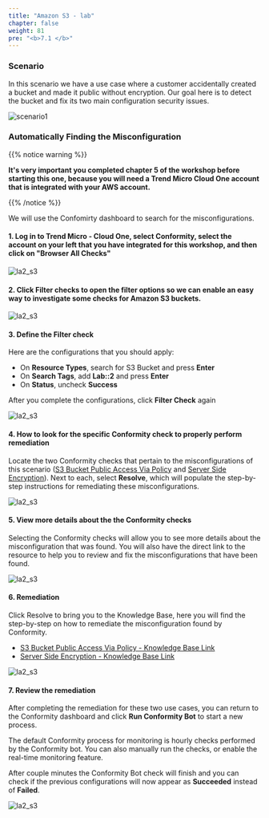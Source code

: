 ```yaml
---
title: "Amazon S3 - lab"
chapter: false
weight: 81
pre: "<b>7.1 </b>"
---
```


### Scenario

In this scenario we have a use case where a customer accidentally created a bucket and made it public without encryption. Our goal here is to detect the bucket and fix its two main configuration security issues.

![scenario1](/images/scenario1.png)

### Automatically Finding the Misconfiguration

{{% notice warning %}}
<p style='text-align: left;'><b>
It's very important you completed chapter 5 of the workshop before starting this one, because you will need a Trend Micro Cloud One account that is integrated with your AWS account.
</b></p>
{{% /notice %}}

We will use the Confomirty dashboard to search for the misconfigurations.

#### 1. Log in to Trend Micro - Cloud One, select Conformity, select the account on your left that you have integrated for this workshop, and then click on "Browser All Checks"

![la2_s3](/images/lab_s3_1.png)

#### 2. Click Filter checks to open the filter options so we can enable an easy way to investigate some checks for Amazon S3 buckets.

![la2_s3](/images/lab_s3_2.png)

#### 3. Define the Filter check

Here are the configurations that you should apply:

- On <b>Resource Types</b>, search for S3 Bucket and press <b>Enter</b>
- On <b>Search Tags</b>, add <b>Lab::2</b> and press <b>Enter</b>
- On <b>Status</b>, uncheck <b>Success</b>

After you complete the configurations, click <b>Filter Check</b> again

![la2_s3](/images/lab_s3_3.png)

#### 4. How to look for the specific Conformity check to properly perform remediation

Locate the two Conformity checks that pertain to the misconfigurations of this scenario ([S3 Bucket Public Access Via Policy](https://www.cloudconformity.com/knowledge-base/aws/S3/s3-bucket-public-access-via-policy.html#102741628407) and [Server Side Encryption](https://www.cloudconformity.com/knowledge-base/aws/S3/server-side-encryption.html#102741628407)). Next to each, select <b>Resolve</b>, which will populate the step-by-step instructions for remediating these misconfigurations.  

![la2_s3](/images/lab_s3_4.png)

#### 5. View more details about the the Conformity checks

Selecting the Conformity checks will allow you to see more details about the misconfiguration that was found. You will also have the direct link to the resource to help you to review and fix the misconfigurations that have been found.

![la2_s3](/images/lab_s3_5.png)

#### 6. Remediation 

Click Resolve to bring you to the Knowledge Base, here you will find the step-by-step on how to remediate the misconfiguration found by Conformity.

- [S3 Bucket Public Access Via Policy - Knowledge Base Link](https://www.cloudconformity.com/knowledge-base/aws/S3/s3-bucket-public-access-via-policy.html#102741628407)
- [Server Side Encryption - Knowledge Base Link](https://www.cloudconformity.com/knowledge-base/aws/S3/server-side-encryption.html#102741628407)

![la2_s3](/images/lab_s3_6.png)

#### 7. Review the remediation  

After completing the remediation for these two use cases, you can return to the Conformity dashboard and click <b>Run Conformity Bot</b> to start a new process. 

The default Conformity process for monitoring is hourly checks performed by the Conformity bot. You can also manually run the checks, or enable the real-time monitoring feature.  

After couple minutes the Conformity Bot check will finish and you can check if the previous configurations will now appear as <b>Succeeded</b> instead of <b>Failed</b>.

![la2_s3](/images/lab_s3_7.png)
